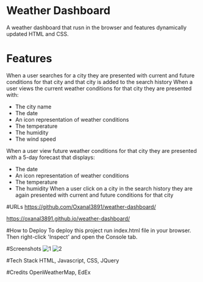 # Weather Dashboard
A weather dashboard that rusn in the browser and features dynamically updated HTML and CSS.

# Features
When a user searches for a city they are presented with current and future conditions for that city and that city is added to the search history
When a user views the current weather conditions for that city they are presented with:
 - The city name
 - The date
 - An icon representation of weather conditions
 - The temperature
 - The humidity
 - The wind speed

When a user view future weather conditions for that city they are presented with a 5-day forecast that displays:
 - The date
 - An icon representation of weather conditions
 - The temperature
-  The humidity
When a user click on a city in the search history they are again presented with current and future conditions for that city

#URLs
https://github.com/Oxanal3891/weather-dashboard/

https://oxanal3891.github.io/weather-dashboard/

#How to Deploy
To deploy this project run index.html file in your browser. Then right-click 'Inspect' and open the Console tab.

#Screenshots
![1](https://github.com/Oxanal3891/weather-dashboard/assets/148264525/2bf27828-ab90-4bfa-b9d3-86e9a4d507f8)
![2](https://github.com/Oxanal3891/weather-dashboard/assets/148264525/222d4b68-5705-442b-865b-abaf3a8587a9)

#Tech Stack
HTML, Javascript, CSS, JQuery

#Credits
OpenWeatherMap, EdEx
